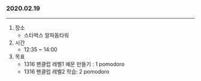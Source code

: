 ### 2020.02.19
---

1. 장소
    - 스타벅스 알파돔타워
2. 시간
    - 12:35 ~ 14:00
3. 목표
    - 1316 팬클럽 레벨1 예문 만들기 : 1 pomodoro
    - 1316 팬클럽 레벨2 학습: 2 pomodoro
    